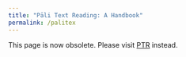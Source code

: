 ```yaml
---
title: "Pāli Text Reading: A Handbook"
permalink: /palitex
---
```


This page is now obsolete. Please visit [PTR](/ptr) instead.
